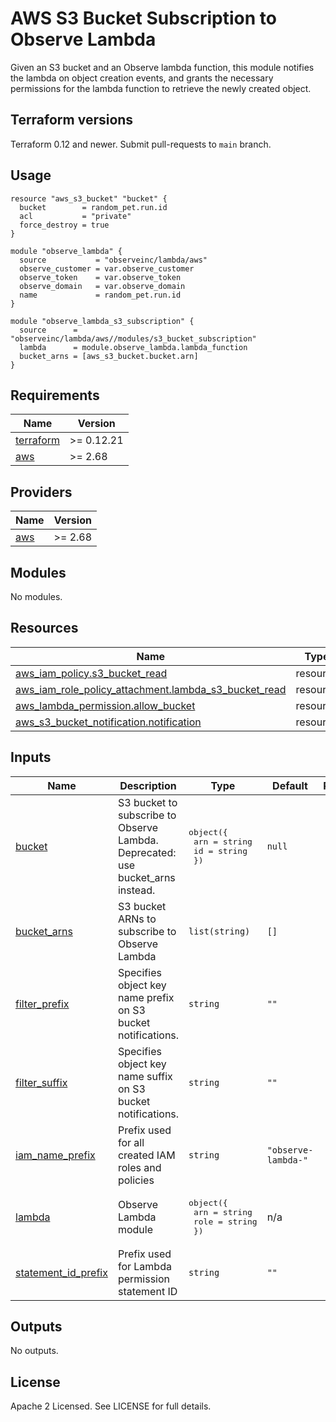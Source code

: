 # AWS S3 Bucket Subscription to Observe Lambda

Given an S3 bucket and an Observe lambda function, this module notifies the
lambda on object creation events, and grants the necessary permissions for the
lambda function to retrieve the newly created object.

## Terraform versions

Terraform 0.12 and newer. Submit pull-requests to `main` branch.

## Usage

```hcl
resource "aws_s3_bucket" "bucket" {
  bucket        = random_pet.run.id
  acl           = "private"
  force_destroy = true
}

module "observe_lambda" {
  source           = "observeinc/lambda/aws"
  observe_customer = var.observe_customer
  observe_token    = var.observe_token
  observe_domain   = var.observe_domain
  name             = random_pet.run.id
}

module "observe_lambda_s3_subscription" {
  source      = "observeinc/lambda/aws//modules/s3_bucket_subscription"
  lambda      = module.observe_lambda.lambda_function
  bucket_arns = [aws_s3_bucket.bucket.arn]
}
```

<!-- BEGINNING OF PRE-COMMIT-TERRAFORM DOCS HOOK -->
## Requirements

| Name | Version |
|------|---------|
| <a name="requirement_terraform"></a> [terraform](#requirement\_terraform) | >= 0.12.21 |
| <a name="requirement_aws"></a> [aws](#requirement\_aws) | >= 2.68 |

## Providers

| Name | Version |
|------|---------|
| <a name="provider_aws"></a> [aws](#provider\_aws) | >= 2.68 |

## Modules

No modules.

## Resources

| Name | Type |
|------|------|
| [aws_iam_policy.s3_bucket_read](https://registry.terraform.io/providers/hashicorp/aws/latest/docs/resources/iam_policy) | resource |
| [aws_iam_role_policy_attachment.lambda_s3_bucket_read](https://registry.terraform.io/providers/hashicorp/aws/latest/docs/resources/iam_role_policy_attachment) | resource |
| [aws_lambda_permission.allow_bucket](https://registry.terraform.io/providers/hashicorp/aws/latest/docs/resources/lambda_permission) | resource |
| [aws_s3_bucket_notification.notification](https://registry.terraform.io/providers/hashicorp/aws/latest/docs/resources/s3_bucket_notification) | resource |

## Inputs

| Name | Description | Type | Default | Required |
|------|-------------|------|---------|:--------:|
| <a name="input_bucket"></a> [bucket](#input\_bucket) | S3 bucket to subscribe to Observe Lambda.<br>Deprecated: use bucket\_arns instead. | <pre>object({<br>    arn = string<br>    id  = string<br>  })</pre> | `null` | no |
| <a name="input_bucket_arns"></a> [bucket\_arns](#input\_bucket\_arns) | S3 bucket ARNs to subscribe to Observe Lambda | `list(string)` | `[]` | no |
| <a name="input_filter_prefix"></a> [filter\_prefix](#input\_filter\_prefix) | Specifies object key name prefix on S3 bucket notifications. | `string` | `""` | no |
| <a name="input_filter_suffix"></a> [filter\_suffix](#input\_filter\_suffix) | Specifies object key name suffix on S3 bucket notifications. | `string` | `""` | no |
| <a name="input_iam_name_prefix"></a> [iam\_name\_prefix](#input\_iam\_name\_prefix) | Prefix used for all created IAM roles and policies | `string` | `"observe-lambda-"` | no |
| <a name="input_lambda"></a> [lambda](#input\_lambda) | Observe Lambda module | <pre>object({<br>    arn  = string<br>    role = string<br>  })</pre> | n/a | yes |
| <a name="input_statement_id_prefix"></a> [statement\_id\_prefix](#input\_statement\_id\_prefix) | Prefix used for Lambda permission statement ID | `string` | `""` | no |

## Outputs

No outputs.
<!-- END OF PRE-COMMIT-TERRAFORM DOCS HOOK -->

## License

Apache 2 Licensed. See LICENSE for full details.
